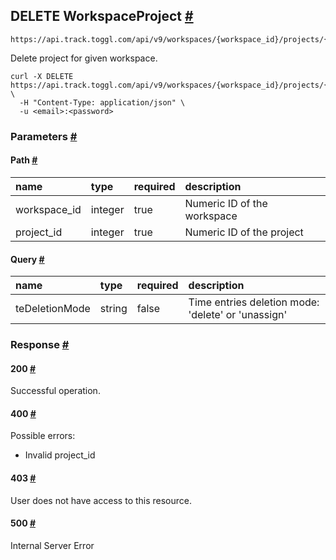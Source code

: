## DELETE WorkspaceProject [​#](https://engineering.toggl.com/docs/api/projects/#delete-workspaceproject "Direct link to DELETE WorkspaceProject")

```
https://api.track.toggl.com/api/v9/workspaces/{workspace_id}/projects/{project_id}
```

Delete project for given workspace.

```
curl -X DELETE https://api.track.toggl.com/api/v9/workspaces/{workspace_id}/projects/{project_id} \
  -H "Content-Type: application/json" \
  -u <email>:<password>
```

### Parameters [​#](https://engineering.toggl.com/docs/api/projects/#parameters-10 "Direct link to Parameters")

#### Path [​#](https://engineering.toggl.com/docs/api/projects/#path-10 "Direct link to Path")

| name         | type    | required | description                 |
| :----------- | :------ | :------- | :-------------------------- |
| workspace_id | integer | true     | Numeric ID of the workspace |
| project_id   | integer | true     | Numeric ID of the project   |

#### Query [​#](https://engineering.toggl.com/docs/api/projects/#query-4 "Direct link to Query")

| name           | type   | required | description                                        |
| :------------- | :----- | :------- | :------------------------------------------------- |
| teDeletionMode | string | false    | Time entries deletion mode: 'delete' or 'unassign' |

### Response [​#](https://engineering.toggl.com/docs/api/projects/#response-10 "Direct link to Response")

#### 200 [​#](https://engineering.toggl.com/docs/api/projects/#200-10 "Direct link to 200")

Successful operation.

#### 400 [​#](https://engineering.toggl.com/docs/api/projects/#400-7 "Direct link to 400")

Possible errors:

- Invalid project_id

#### 403 [​#](https://engineering.toggl.com/docs/api/projects/#403-9 "Direct link to 403")

User does not have access to this resource.

#### 500 [​#](https://engineering.toggl.com/docs/api/projects/#500-10 "Direct link to 500")

Internal Server Error